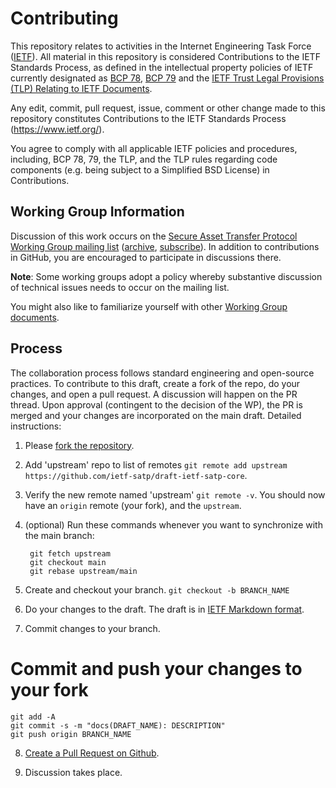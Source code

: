 # Contributing

This repository relates to activities in the Internet Engineering Task Force
([IETF](https://www.ietf.org/)). All material in this repository is considered
Contributions to the IETF Standards Process, as defined in the intellectual
property policies of IETF currently designated as
[BCP 78](https://www.rfc-editor.org/info/bcp78),
[BCP 79](https://www.rfc-editor.org/info/bcp79) and the
[IETF Trust Legal Provisions (TLP) Relating to IETF Documents](http://trustee.ietf.org/trust-legal-provisions.html).

Any edit, commit, pull request, issue, comment or other change made to this
repository constitutes Contributions to the IETF Standards Process
(https://www.ietf.org/).

You agree to comply with all applicable IETF policies and procedures, including,
BCP 78, 79, the TLP, and the TLP rules regarding code components (e.g. being
subject to a Simplified BSD License) in Contributions.
## Working Group Information

Discussion of this work occurs on the [Secure Asset Transfer Protocol
Working Group mailing list](mailto:sat@ietf.org)
([archive](https://mailarchive.ietf.org/arch/browse/sat/),
[subscribe](https://www.ietf.org/mailman/listinfo/sat)).
In addition to contributions in GitHub, you are encouraged to participate in
discussions there.

**Note**: Some working groups adopt a policy whereby substantive discussion of
technical issues needs to occur on the mailing list.

You might also like to familiarize yourself with other
[Working Group documents](https://datatracker.ietf.org/wg/satp/documents/).

## Process
The collaboration process follows standard engineering and open-source practices. To contribute to this draft, create a fork of the repo, do your changes, and open a pull request. A discussion will happen on the PR thread. Upon approval (contingent to the decision of the WP), the PR is merged and your changes are incorporated on the main draft. Detailed instructions:

1. Please [fork the repository](https://docs.github.com/en/get-started/quickstart/fork-a-repo).

2. Add 'upstream' repo to list of remotes
`git remote add upstream https://github.com/ietf-satp/draft-ietf-satp-core`.

3. Verify the new remote named 'upstream'
`git remote -v`. You should now have an `origin` remote (your fork), and the `upstream`.

4. (optional) Run these commands whenever you want to synchronize with the main branch:

        git fetch upstream
        git checkout main
        git rebase upstream/main

5.  Create and checkout your branch.
        `git checkout -b BRANCH_NAME`

6. Do your changes to the draft. The draft is in [IETF Markdown format](https://authors.ietf.org/en/drafting-in-markdown).

7. Commit changes to your branch.
# Commit and push your changes to your fork

    git add -A
    git commit -s -m "docs(DRAFT_NAME): DESCRIPTION"
    git push origin BRANCH_NAME

8. [Create a Pull Request on Github](https://docs.github.com/en/pull-requests/collaborating-with-pull-requests/proposing-changes-to-your-work-with-pull-requests/creating-a-pull-request).

9. Discussion takes place.
